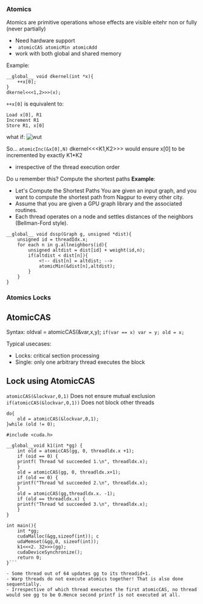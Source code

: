 ### Atomics
Atomics are primitive operations whose effects are visible eitehr non or fully (never partially)
- Need hardware support
- ``` atomicCAS atomicMin atomicAdd```
- work with both global and shared memory

Example:
```
__global__ void dkernel(int *x){
    ++x[0];
}
dkernel<<<1,2>>>(x);
```
```++x[0]``` is equivalent to:
```
Load x[0], R1
Increment R1
Store R1, x[0]
```
what if:
![wut](wut.png)

So...
```atomicInc(&x[0],N)```
dkernel<<<K1,K2>>> would ensure x[0] to be incremented by exactly K1*K2
- irrespective of the thread execution order

Do u remember this?
Compute the shortest paths
**Example**:
- Let's Compute the Shortest Paths You are given an input graph, and you want to compute the shortest path from Nagpur to every other city.
- Assume that you are given a GPU graph library and the associated routines.
- Each thread operates on a node and settles distances of the neighbors (Bellman-Ford style).

```
__global__ void dssp(Graph g, unsigned *dist){
    unsigned id = threadIdx.x;
    for each n in g.allneighbors(id){
        unsigned altdist = dist[id] + weight(id,n);
        if(altdist < dist[n]){
            <!-- dist[n] = altdist; -->
            atomicMin(&dist[n],altdist);
        }
    }
}
```

### Atomics Locks
## AtomicCAS
Syntax: oldval = atomicCAS(&var,x,y);
```if(var == x) var = y; old = x;```

Typical usecases:
- Locks: critical section processing
- Single: only one arbitrary thread executes the block

## Lock using AtomicCAS
```atomicCAS(&lockvar,0,1)``` Does not ensure mutual exclusion
```if(atomicCAS(&lockvar,0,1))``` Does not block other threads
```
do{
    old = atomicCAS(&lockvar,0,1);
}while (old != 0);

```


```#include <stdio.h> 
#include <cuda.h> 

__global__void k1(int *gg) { 
    int old = atomicCAS(gg, 0, threadldx.x +1); 
    if (oid == 0) { 
    printf( Thread %d succeeded 1.\n", threadldx.x); 
    }
    old = atomicCAS(gg, 0, threadldx.x+1); 
    if (old == 0) { 
    printf("Thread %d succeeded 2.\n", threadldx.x); 
    }
    old = atomicCAS(gg,threadldx.x. -1); 
    if (old == threadldx.x) {
    printf("Thread %d succeeded 3.\n", threadldx.x);
    }
}

int main(){
    int *gg;
    cudaMalloc(&gg,sizeof(int)); c
    udaMemset(&gg,0, sizeof(int)); 
    k1<<<2. 32>>>(gg);
    cudaDeviceSynchronize();
    return 0;
}```

- Some thread out of 64 updates gg to its threadid+1. 
- Warp threads do not execute atomics together! That is also done sequentially. 
- Irrespective of which thread executes the first atomicCAS, no thread would see gg to be 0.Hence second printf is not executed at all. 